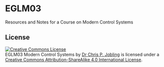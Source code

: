EGLM03
======

Resources and Notes for a Course on Modern Control Systems

## License

<a rel="license" href="http://creativecommons.org/licenses/by-sa/4.0/"><img alt="Creative Commons License" style="border-width:0" src="https://i.creativecommons.org/l/by-sa/4.0/88x31.png" /></a><br /><span xmlns:dct="http://purl.org/dc/terms/" property="dct:title">EGLM03 Modern Control Systems</span> by <a xmlns:cc="http://creativecommons.org/ns#" href="http://cpjobling.github.io/EGLM03" property="cc:attributionName" rel="cc:attributionURL">Dr Chris P. Jobling</a> is licensed under a <a rel="license" href="http://creativecommons.org/licenses/by-sa/4.0/">Creative Commons Attribution-ShareAlike 4.0 International License</a>.
